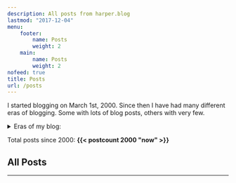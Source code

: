 ```yaml
---
description: All posts from harper.blog
lastmod: "2017-12-04"
menu:
    footer:
        name: Posts
        weight: 2
    main:
        name: Posts
        weight: 2
nofeed: true
title: Posts
url: /posts
---
```


I started blogging on March 1st, 2000. Since then I have had many different eras of blogging. Some with lots of blog posts, others with very few.

<details>
    <summary>Eras of my blog:</summary>

- **2024 - Now** - 2389 (_{{< postcount 2024 "now" >}}_)
- **2023 - 2024** - Experimental life phase 3 (_{{< postcount 2023 2024 >}}_)
- **2020 - 2023** - Galactic (_{{< postcount 2020 2023 >}}_)
- **2018 - 2020** - Experimental life phase 2 (_{{< postcount 2018 2020 >}}_)
- **2015 - 2018** - Paypal (_{{< postcount 2015 2018 >}}_)
- **2012 - 2015** - Modest (_{{< postcount 2012 2015 >}}_)
- **2011 - 2012** - Obama time (_{{< postcount 2011 2012 >}}_)
- **2009 - 2011** - Experimental life phase 1 (_{{< postcount 2009 2011 >}}_)
- **2005 - 2009** - Threadless (_{{< postcount 2005 2009 >}}_)
- **2004 - 2005** - Clubbing and second job (_{{< postcount 2004 2005 >}}_)
- **2001 - 2004** - Clubbing and first job (_{{< postcount 2001 2004 >}}_)
- **2000 - 2001** - College (_{{< postcount 2000 2001 >}}_)

</details>

Total posts since 2000: **{{< postcount 2000 "now" >}}**

## All Posts

---
